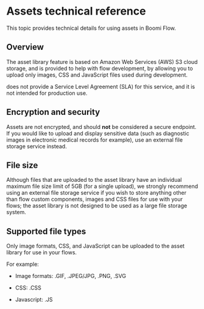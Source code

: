 # Assets technical reference

<head>
  <meta name="guidename" content="Flow"/>
  <meta name="context" content="GUID-98b38258-3328-45f9-9d71-3c6d0ac7bd9d"/>
</head>


This topic provides technical details for using assets in Boomi Flow.

## Overview

The asset library feature is based on Amazon Web Services \(AWS\) S3 cloud storage, and is provided to help with flow development, by allowing you to upload only images, CSS and JavaScript files used during development.

does not provide a Service Level Agreement \(SLA\) for this service, and it is not intended for production use.

## Encryption and security

Assets are not encrypted, and should **not** be considered a secure endpoint. If you would like to upload and display sensitive data \(such as diagnostic images in electronic medical records for example\), use an external file storage service instead.

## File size

Although files that are uploaded to the asset library have an individual maximum file size limit of 5GB \(for a single upload\), we strongly recommend using an external file storage service if you wish to store anything other than flow custom components, images and CSS files for use with your flows; the asset library is not designed to be used as a large file storage system.

## Supported file types

Only image formats, CSS, and JavaScript can be uploaded to the asset library for use in your flows.

For example:

-   Image formats: .GIF, .JPEG/JPG, .PNG, .SVG

-   CSS: .CSS

-   Javascript: .JS